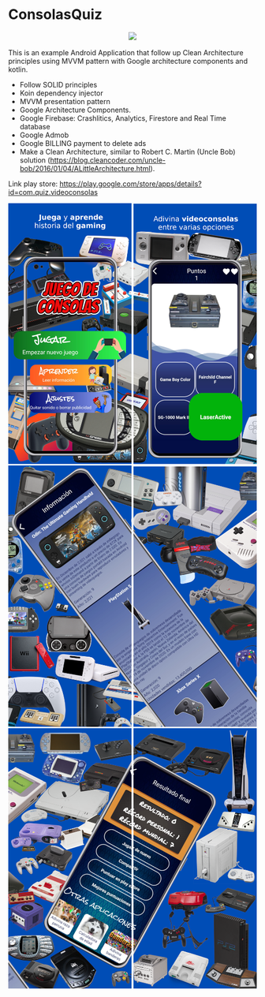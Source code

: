 # ConsolasQuiz

<p align="center">
    <img src="https://github.com/AlvaroQ/ConsolasQuiz/blob/main/capture/app.gif.png">
</p>


This is an example Android Application that follow up Clean Architecture principles using MVVM pattern with Google architecture components and kotlin.

- Follow SOLID principles
- Koin dependency injector
- MVVM presentation pattern
- Google Architecture Components.
- Google Firebase: Crashlitics, Analytics, Firestore and Real Time database
- Google Admob
- Google BILLING payment to delete ads
- Make a Clean Architecture, similar to Robert C. Martin (Uncle Bob) solution (https://blog.cleancoder.com/uncle-bob/2016/01/04/ALittleArchitecture.html).

Link play store: https://play.google.com/store/apps/details?id=com.quiz.videoconsolas

<p align="center">
<img src="https://github.com/AlvaroQ/ConsolasQuiz/blob/main/capture/ES_STORE_1.png" width="250">
<img src="https://github.com/AlvaroQ/ConsolasQuiz/blob/main/capture/ES_STORE_2.png" width="250">
<img src="https://github.com/AlvaroQ/ConsolasQuiz/blob/main/capture/ES_STORE_3.png" width="250">
<img src="https://github.com/AlvaroQ/ConsolasQuiz/blob/main/capture/ES_STORE_4.png" width="250">
<img src="https://github.com/AlvaroQ/ConsolasQuiz/blob/main/capture/ES_STORE_5.png" width="250">
<img src="https://github.com/AlvaroQ/ConsolasQuiz/blob/main/capture/ES_STORE_6.png" width="250">
</p>